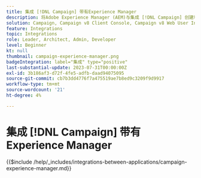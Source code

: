 ```yaml
---
title: 集成 [!DNL Campaign] 带有Experience Manager
description: 将Adobe Experience Manager (AEM)与集成 [!DNL Campaign] 创建和管理电子邮件营销活动。
solution: Campaign, Campaign v8 Client Console, Campaign v8 Web User Interface, Campaign Standard, Campaign Classic v7, Experience Manager, Experience Manager Forms
feature: Integrations
topic: Integrations
role: Leader, Architect, Admin, Developer
level: Beginner
kt: null
thumbnail: campaign-experience-manager.png
badgeIntegration: label="集成" type="positive"
last-substantial-update: 2023-07-31T00:00:00Z
exl-id: 3b186af3-d72f-4fe5-adfb-daad94075095
source-git-commit: cb7b3dd4776f7a475519ae7b8ed9c3209f9d9917
workflow-type: tm+mt
source-wordcount: '21'
ht-degree: 4%

---
```


# 集成 [!DNL Campaign] 带有Experience Manager

{{$include /help/_includes/integrations-between-applications/campaign-experience-manager.md}}

